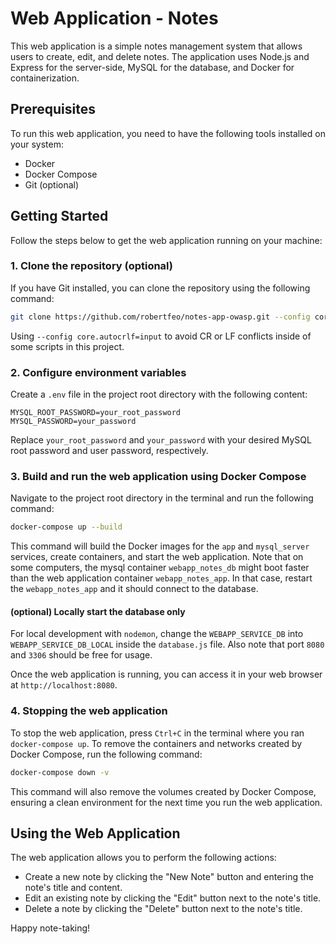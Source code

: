 # Web Application - Notes

This web application is a simple notes management system that allows users to create, edit, and delete notes. The application uses Node.js and Express for the server-side, MySQL for the database, and Docker for containerization.

## Prerequisites

To run this web application, you need to have the following tools installed on your system:

- Docker
- Docker Compose
- Git (optional)

## Getting Started

Follow the steps below to get the web application running on your machine:

### 1. Clone the repository (optional)

If you have Git installed, you can clone the repository using the following command:

```sh
git clone https://github.com/robertfeo/notes-app-owasp.git --config core.autocrlf=input
```

Using `--config core.autocrlf=input` to avoid CR or LF conflicts inside of some scripts in this project.

### 2. Configure environment variables

Create a `.env` file in the project root directory with the following content:

```
MYSQL_ROOT_PASSWORD=your_root_password
MYSQL_PASSWORD=your_password
```

Replace `your_root_password` and `your_password` with your desired MySQL root password and user password, respectively.

### 3. Build and run the web application using Docker Compose

Navigate to the project root directory in the terminal and run the following command:

```sh
docker-compose up --build
```

This command will build the Docker images for the `app` and `mysql_server` services, create containers, and start the web application. Note that on some computers, the mysql container `webapp_notes_db` might boot faster than the web application container `webapp_notes_app`. In that case, restart the `webapp_notes_app` and it should connect to the database.

#### (optional) Locally start the database only

For local development with `nodemon`, change the `WEBAPP_SERVICE_DB` into `WEBAPP_SERVICE_DB_LOCAL` inside the `database.js` file. Also note that port `8080` and `3306` should be free for usage.

Once the web application is running, you can access it in your web browser at `http://localhost:8080`.

### 4. Stopping the web application

To stop the web application, press `Ctrl+C` in the terminal where you ran `docker-compose up`. To remove the containers and networks created by Docker Compose, run the following command:

```sh
docker-compose down -v
```

This command will also remove the volumes created by Docker Compose, ensuring a clean environment for the next time you run the web application.

## Using the Web Application

The web application allows you to perform the following actions:

- Create a new note by clicking the "New Note" button and entering the note's title and content.
- Edit an existing note by clicking the "Edit" button next to the note's title.
- Delete a note by clicking the "Delete" button next to the note's title.

Happy note-taking!
